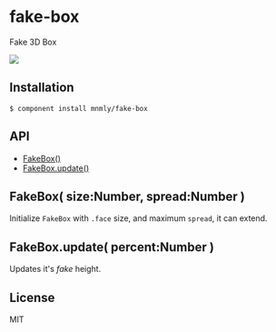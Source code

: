 
# fake-box

  Fake 3D Box

  ![](http://f.cl.ly/items/1P2r0K2H1H3S0L471P1x/fake-box.gif)

## Installation

    $ component install mnmly/fake-box

## API
  - [FakeBox()](#fakebox)
  - [FakeBox.update()](#fakeboxupdatepercentnumber)

## FakeBox( size:Number, spread:Number )

  Initialize `FakeBox` with `.face` size, and maximum `spread`, it can extend.

## FakeBox.update( percent:Number )

  Updates it's *fake* height.
   

## License

  MIT
